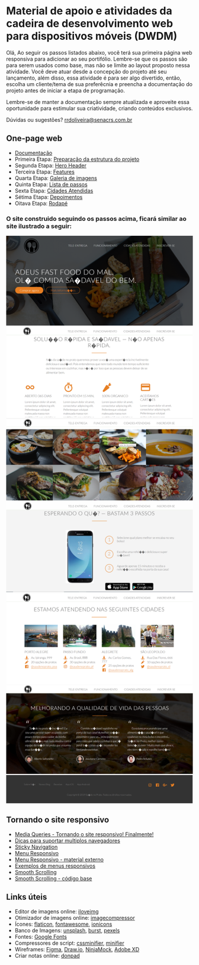 # Material de apoio e atividades da cadeira de desenvolvimento web para dispositivos móveis (DWDM)

Olá, 
Ao seguir os passos listados abaixo, você terá sua primeira página web responsiva para adicionar ao seu portifólio.
Lembre-se que os passos são para serem usados como base, mas não se limite ao layout proposto nessa atividade.
Você deve atuar desde a concepção do projeto até seu lançamento, além disso, essa atividade é para ser algo divertido, então, escolha um cliente/tema de sua preferêcnia e preencha a documentação do projeto antes de iniciar a etapa de programação.

Lembre-se de manter a documentação sempre atualizada e aproveite essa oportunidade para estimular sua criatividade, criando conteúdos exclusivos.

Dúvidas ou sugestões? rrdoliveira@senacrs.com.br

## One-page web

  - [Documentação](https://github.com/romuloreis/DWM/blob/master/docs/documento%207.md)
  - Primeira Etapa: [Preparação da estrutura do projeto](https://github.com/romuloreis/DWM/blob/master/docs/primeira-etapa.md)
  - Segunda Etapa: [Hero Header](https://github.com/romuloreis/DWM/blob/master/docs/segunda-etapa.md)
  - Terceira Etapa: [Features](https://github.com/romuloreis/DWM/blob/master/docs/terceira-etapa.md)
  - Quarta Etapa: [Galeria de imagens](https://github.com/romuloreis/DWM/blob/master/docs/quarta-etapa.md)
  - Quinta Etapa: [Lista de passos](https://github.com/romuloreis/DWM/blob/master/docs/quinta-etapa.md)
  - Sexta Etapa: [Cidades Atendidas](https://github.com/romuloreis/DWM/blob/master/docs/sexta-etapa.md)
  - Sétima Etapa: [Depoimentos](https://github.com/romuloreis/DWM/blob/master/docs/setima-etapa.md)
  - Oitava Etapa: [Rodapé](https://github.com/romuloreis/DWM/blob/master/docs/oitava-etapa.md)
  
### O site construido seguindo os passos acima, ficará similar ao site ilustrado a seguir:
  
  ![Image 01](/assets/sp1.png)
  ![Image 02](/assets/sp2.png)
  ![Image 03](/assets/sp3.png)
  ![Image 04](/assets/sp4.png)
  ![Image 05](/assets/sp5.png)
  ![Image 06](/assets/sp6.png)
  ![Image 07](/assets/sp7.png)
  
  ## Tornando o site responsivo
  
  - [Media Queries - Tornando o site responsivo! Finalmente!](https://github.com/romuloreis/DWDM/blob/master/mediaqueries.md)
  - [Dicas para suportar multiplos navegadores](https://github.com/romuloreis/DWDM/blob/master/dicas_navegadores.md)
  - [Sticky Navigation](https://github.com/romuloreis/DWDM/blob/master/sticky_navigation.md)
  - [Menu Responsivo](https://github.com/romuloreis/DWDM/blob/master/menuresponsivo.md)
  - [Menu Responsivo - material externo](https://css-tricks.com/convert-menu-to-dropdown/)
  - [Exemplos de menus responsivos](https://1stwebdesigner.com/code-snippets-responsive-navigation-menu/)
  - [Smooth Scrolling](https://css-tricks.com/snippets/jquery/smooth-scrolling/)
  - [Smooth Scrolling - código base](assets/smoothscrolling.md)

## Links úteis
  - Editor de imagens online: [iloveimg](https://www.iloveimg.com/)
  - Otimizador de imagens online: [imagecompressor](https://imagecompressor.com/)
  - Ícones: [flaticon](https://www.flaticon.com/), [fontawesome](https://fontawesome.com/), [ionicons](https://ionicons.com/)
  - Banco de Imagens: [unsplash](https://unsplash.com/), [burst](https://pt.shopify.com/burst/imagens-sem-direitos-autorais), [pexels](https://www.pexels.com/pt-br/)
  - Fontes: [Google Fonts](https://fonts.google.com/)
  - Compressores de script: [cssminifier](https://cssminifier.com/), [minifier](https://www.minifier.org/)
  - Wireframes: [Figma](https://www.figma.com/), [Draw.io](https://www.draw.io/), [NinjaMock](https://ninjamock.com/), [Adobe XD](https://www.adobe.com/br/products/xd.html)
  - Criar notas online: [donpad](http://dontpad.com/)
